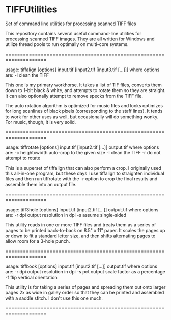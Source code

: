 # TIFFUtilities
Set of command line utilities for processing scanned TIFF files

This repository contains several useful command-line utilities for
processing scanned TIFF images. They are all written for Windows
and utilize thread pools to run optimally on multi-core systems.

====================================================================

usage: tiffalign [options] input.tif [input2.tif [input3.tif [...]]]
where options are:
 -l                clean the TIFF

This one is my primary workhorse. It takes a list of TIF files,
converts them down to 1-bit black & white, and attempts to rotate
them so they are straight. It can also optionally attempt to remove 
specks from the TIFF file.

The auto rotation algorithm is optimized for music files and looks
optimizes for long scanlines of black pixels (corresponding to the
staff lines). It tends to work for other uses as well, but 
occasionally will do something wonky. For music, though, it is very
solid.

====================================================================

usage: tiffrotate [options] input.tif [input2.tif [...]] output.tif
where options are:
 -c heightxwidth   auto-crop to the given size
 -l                clean the TIFF
 -r                do not attempt to rotate

This is a superset of tiffalign that can also perform a crop. I
originally used this all-in-one program, but these days I use
tiffalign to straighten individual files and then run tiffrotate
with the -r option to crop the final results and assemble them
into an output file.

====================================================================

usage: tiff3hole [options] input.tif [input2.tif [...]] output.tif
where options are:
 -r dpi output resolution in dpi
 -s        assume single-sided
 
This utility reads in one or more TIFF files and treats them as a
series of pages to be printed back-to-back on 8.5" x 11" paper. 
It scales the pages up or down to fit a standard letter size, and
then shifts alternating pages to allow room for a 3-hole punch.

====================================================================

usage: tiffbook [options] input.tif [input2.tif [...]] output.tif
where options are:
 -r dpi output resolution in dpi
 -s pct output scale factor as a percentage
 -f             flip vertical orientation

This utility is for taking a series of pages and spreading them
out onto larger pages 2x as wide in galley order so that they
can be printed and assembled with a saddle stitch. I don't use this
one much.

====================================================================
